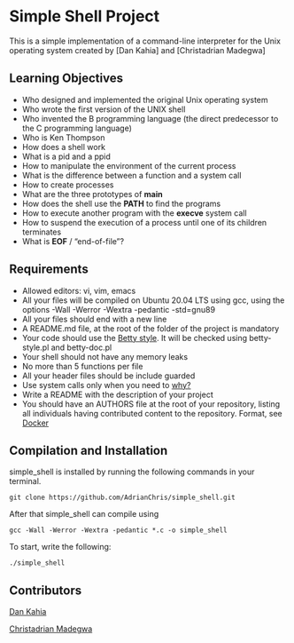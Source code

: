 # Simple Shell Project

This is a simple implementation of a command-line interpreter for the Unix operating system created by [Dan Kahia] and [Christadrian Madegwa]

## Learning Objectives

* Who designed and implemented the original Unix operating system
* Who wrote the first version of the UNIX shell
* Who invented the B programming language (the direct predecessor to the C programming language)
* Who is Ken Thompson
* How does a shell work
* What is a pid and a ppid
* How to manipulate the environment of the current process
* What is the difference between a function and a system call
* How to create processes
* What are the three prototypes of **main**
* How does the shell use the **PATH** to find the programs
* How to execute another program with the **execve** system call
* How to suspend the execution of a process until one of its children terminates
* What is **EOF** / “end-of-file”?

## Requirements

* Allowed editors: vi, vim, emacs 
* All your files will be compiled on Ubuntu 20.04 LTS using gcc, using the options -Wall -Werror -Wextra -pedantic -std=gnu89
* All your files should end with a new line
* A README.md file, at the root of the folder of the project is mandatory
* Your code should use the [Betty style](https://github.com/holbertonschool/Betty/blob/master/betty-style.pl). It will be checked using betty-style.pl   and betty-doc.pl
* Your shell should not have any memory leaks
* No more than 5 functions per file
* All your header files should be include guarded
* Use system calls only when you need to [why?](https://www.quora.com/Why-are-system-calls-expensive-in-operating-systems)
* Write a README with the description of your project
* You should have an AUTHORS file at the root of your repository, listing all individuals having contributed content to the repository. Format, see     [Docker](https://github.com/moby/moby/blob/master/AUTHORS)

## Compilation and Installation

simple_shell is installed by running the following commands in your terminal.

    git clone https://github.com/AdrianChris/simple_shell.git

After that simple_shell can compile using

    gcc -Wall -Werror -Wextra -pedantic *.c -o simple_shell

To start, write the following:

    ./simple_shell

## Contributors

[Dan Kahia](https://github.com/DANKAHIA)

[Christadrian Madegwa](https://github.com/AdrianChris)

